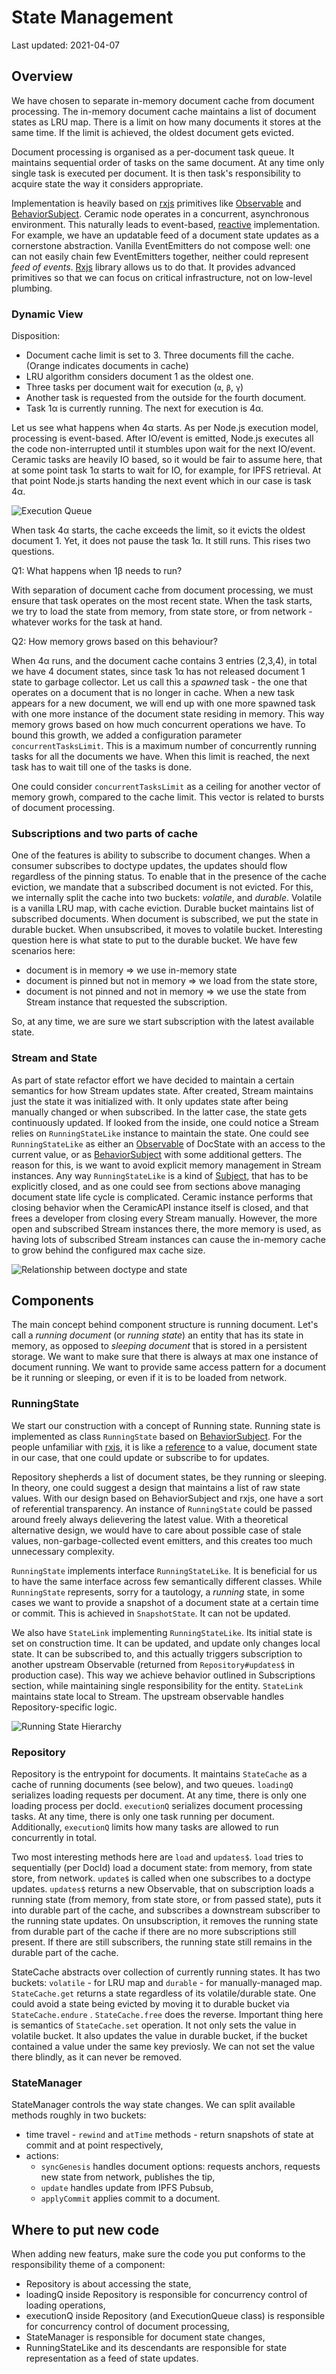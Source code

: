 # State Management
Last updated: 2021-04-07
## Overview

We have chosen to separate in-memory document cache from document processing. The in-memory document cache maintains a list of document states as LRU map. There is a limit on how many documents it stores at the same time. If the limit is achieved, the oldest document gets evicted.

Document processing is organised as a per-document task queue. It maintains sequential order of tasks on the same document. At any time only single task is executed per document. It is then task's responsibility to acquire state the way it considers appropriate.

Implementation is heavily based on [rxjs](https://rxjs.dev) primitives like [Observable](https://rxjs.dev/guide/observable) and [BehaviorSubject](https://rxjs.dev/guide/subject#behaviorsubject). Ceramic node operates in a concurrent, asynchronous environment. This naturally leads to event-based, [reactive](https://en.wikipedia.org/wiki/Reactive_programming) implementation. For example, we have an updatable feed of a document state updates as a cornerstone abstraction. Vanilla EventEmitters do not compose well: one can not easily chain few EventEmitters together, neither could represent _feed of events_. [Rxjs](https://rxjs.dev) library allows us to do that. It provides advanced primitives so that we can focus on critical infrastructure, not on low-level plumbing.

### Dynamic View

Disposition:

- Document cache limit is set to 3. Three documents fill the cache. (Orange indicates documents in cache)
- LRU algorithm considers document 1 as the oldest one.
- Three tasks per document wait for execution (`α`, `β`, `γ`)
- Another task is requested from the outside for the fourth document.
- Task 1α is currently running. The next for execution is 4α.

Let us see what happens when 4α starts. As per Node.js execution model, processing is event-based. After IO/event is emitted, Node.js executes all the code non-interrupted until it stumbles upon wait for the next IO/event. Ceramic tasks are heavily IO based, so it would be fair to assume here, that at some point task 1α starts to wait for IO, for example, for IPFS retrieval. At that point Node.js starts handing the next event which in our case is task 4α.

![Execution Queue](media://state-management/execution-queue.png)

When task 4α starts, the cache exceeds the limit, so it evicts the oldest document 1. Yet, it does not pause the task 1α. It still runs. This rises two questions.

Q1: What happens when 1β needs to run?

With separation of document cache from document processing, we must ensure that task operates on the most recent state. When the task starts, we try to load the state from memory, from state store, or from network - whatever works for the task at hand.

Q2: How memory grows based on this behaviour?

When 4α runs, and the document cache contains 3 entries (2,3,4), in total we have 4 document states, since task 1α has not released document 1 state to garbage collector. Let us call this a _spawned_ task - the one that operates on a document that is no longer in cache. When a new task appears for a new document, we will end up with one more spawned task with one more instance of the document state residing in memory. This way memory grows based on how much concurrent operations we have. To bound this growth, we added a configuration parameter `concurrentTasksLimit`. This is a maximum number of concurrently running tasks for all the documents we have. When this limit is reached, the next task has to wait till one of the tasks is done.

One could consider `concurrentTasksLimit` as a ceiling for another vector of memory growh, compared to the cache limit. This vector is related to bursts of document processing.

### Subscriptions and two parts of cache

One of the features is ability to subscribe to document changes. When a consumer subscribes to doctype updates, the updates should flow regardless of the pinning status. To enable that in the presence of the cache eviction, we mandate that a subscribed document is not evicted. For this, we internally split the cache into two buckets: *volatile*, and *durable*. Volatile is a vanilla LRU map, with cache eviction. Durable bucket maintains list of subscribed documents. When document is subscribed, we put the state in durable bucket. When unsubscribed, it moves to volatile bucket. Interesting question here is what state to put to the durable bucket. We have few scenarios here:

- document is in memory ⇒ we use in-memory state
- document is pinned but not in memory ⇒ we load from the state store,
- document is not pinned and not in memory ⇒ we use the state from Stream instance that requested the subscription.

So, at any time, we are sure we start subscription with the latest available state.

### Stream and State

As part of state refactor effort we have decided to maintain a certain semantics for how Stream updates state. After created, Stream maintains just the state it was initialized with. It only updates state after being manually changed or when subscribed. In the latter case, the state gets continuously updated. If looked from the inside, one could notice a Stream relies on `RunningStateLike` instance to maintain the state. One could see `RunningStateLike` as either an [Observable](https://rxjs.dev/guide/observable) of DocState with an access to the current value, or as [BehaviorSubject](https://rxjs.dev/guide/subject#behaviorsubject) with some additional getters. The reason for this, is we want to avoid explicit memory management in Stream instances. Any way `RunningStateLike` is a kind of [Subject](https://rxjs.dev/guide/subject), that has to be explicitly closed, and as one could see from sections above managing document state life cycle is complicated. Ceramic instance performs that closing behavior when the CeramicAPI instance itself is closed, and that frees a developer from closing every Stream manually. However, the more open and subscribed Stream instances there, the more memory is used, as having lots of subscribed Stream instances can cause the in-memory cache to grow behind the configured max cache size.

![Relationship between doctype and state](media://state-management/doctype-and-state.png)

## Components

The main concept behind component structure is running document. Let's call a *running document* (or _running state_) an entity that has its state in memory, as opposed to *sleeping document* that is stored in a persistent storage. We want to make sure that there is always at max one instance of document running. We want to provide same access pattern for a document be it running or sleeping, or even if it is to be loaded from network.

### RunningState

We start our construction with a concept of Running state. Running state is implemented as class `RunningState` based on [BehaviorSubject](https://rxjs.dev/guide/subject#behaviorsubject). For the people unfamiliar with [rxjs](https://rxjs.dev), it is like a [reference](https://en.wikipedia.org/wiki/Reference_(computer_science)) to a value, document state in our case, that one could update or subscribe to for updates.

Repository shepherds a list of document states, be they running or sleeping. In theory, one could suggest a design that maintains a list of raw state values. With our design based on BehaviorSubject and rxjs, one have a sort of referential transparency. An instance of `RunningState` could be passed around freely always delievering the latest value. With a theoretical alternative design, we would have to care about possible case of stale values, non-garbage-collected event emitters, and this creates too much unnecessary complexity.

`RunningState` implements interface `RunningStateLike`. It is beneficial for us to have the same interface across few semantically different classes. While `RunningState` represents, sorry for a tautology, a _running_ state, in some cases we want to provide a snapshot of a document state at a certain time or commit. This is achieved in `SnapshotState`. It can not be updated.

We also have `StateLink`  implementing `RunningStateLike`. Its initial state is set on construction time. It can be updated, and update only changes local state. It can be subscribed to, and this actually triggers subscription to another upstream Observable (returned from `Repository#updates$` in production case). This way we achieve behavior outlined in Subscriptions section, while maintaining single responsibility for the entity. `StateLink` maintains state local to Stream. The upstream observable handles Repository-specific logic.

![Running State Hierarchy](media://state-management/running-state-hierarchy.png)

### Repository

Repository is the entrypoint for documents. It maintains `StateCache` as a cache of running documents (see below), and two queues. `loadingQ` serializes loading requests per document. At any time, there is only one loading process per docId. `executionQ` serializes document processing tasks. At any time, there is only one task running per document. Additionally, `executionQ` limits how many tasks are allowed to run concurrently in total.

Two most interesting methods here are `load` and `updates$`. `load` tries to sequentially (per DocId) load a document state: from memory, from state store, from network. `update$` is called when one subscribes to a doctype updates. `updates$` returns a new Observable, that on subscription loads a running state (from memory, from state store, or from passed state), puts it into durable part of the cache, and subscribes a downstream subscriber to the running state updates. On unsubscription, it removes the running state from durable part of the cache if there are no more subscriptions still present. If there are still subscribers, the running state still remains in the durable part of the cache.

StateCache abstracts over collection of currently running states. It has two buckets: `volatile` - for LRU map and `durable` - for manually-managed map. `StateCache.get` returns a state regardless of its volatile/durable state. One could avoid a state being evicted by moving it to durable bucket via `StateCache.endure` . `StateCache.free` does the reverse. Important thing here is semantics of `StateCache.set` operation. It not only sets the value in volatile bucket. It also updates the value in durable bucket, if the bucket contained a value under the same key previosly. We can not set the value there blindly, as it can never be removed.

### StateManager

StateManager controls the way state changes. We can split available methods roughly in two buckets:

- time travel - `rewind` and `atTime` methods - return snapshots of state at commit and at point respectively,
- actions:
  - `syncGenesis` handles document options: requests anchors, requests new state from network, publishes the tip,
  - `update` handles update from IPFS Pubsub,
  - `applyCommit` applies commit to a document.

## Where to put new code

When adding new featurs, make sure the code you put conforms to the responsibility theme of a component:

- Repository is about accessing the state,
- loadingQ inside Repository is responsible for concurrency control of loading operations,
- executionQ inside Repository (and ExecutionQueue class) is responsible for concurrency control of document processing,
- StateManager is responsible for document state changes,
- RunningStateLike and its descendants are responsible for state representation as a feed of state updates.
